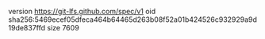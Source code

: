 version https://git-lfs.github.com/spec/v1
oid sha256:5469ecef05dfeca464b64465d263b08f52a01b424526c932929a9d19de837ffd
size 7609

